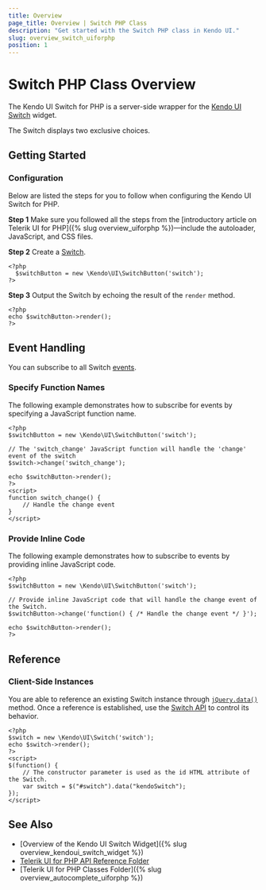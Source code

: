 ```yaml
---
title: Overview
page_title: Overview | Switch PHP Class
description: "Get started with the Switch PHP class in Kendo UI."
slug: overview_switch_uiforphp
position: 1
---
```


# Switch PHP Class Overview

The Kendo UI Switch for PHP is a server-side wrapper for the [Kendo UI Switch](/api/javascript/ui/switch) widget.

The Switch displays two exclusive choices.

## Getting Started

### Configuration

Below are listed the steps for you to follow when configuring the Kendo UI Switch for PHP.

**Step 1** Make sure you followed all the steps from the [introductory article on Telerik UI for PHP]({% slug overview_uiforphp %})&mdash;include the autoloader, JavaScript, and CSS files.

**Step 2** Create a [Switch](/api/php/Kendo/UI/SwitchButton).



    <?php
      $switchButton = new \Kendo\UI\SwitchButton('switch');
    ?>

**Step 3** Output the Switch by echoing the result of the `render` method.



    <?php
    echo $switchButton->render();
    ?>

## Event Handling

You can subscribe to all Switch [events](/api/javascript/ui/switch#events).

### Specify Function Names

The following example demonstrates how to subscribe for events by specifying a JavaScript function name.



    <?php
    $switchButton = new \Kendo\UI\SwitchButton('switch');

    // The 'switch_change' JavaScript function will handle the 'change' event of the switch
    $switch->change('switch_change');

    echo $switchButton->render();
    ?>
    <script>
    function switch_change() {
        // Handle the change event
    }
    </script>

### Provide Inline Code

The following example demonstrates how to subscribe to events by providing inline JavaScript code.



    <?php
    $switchButton = new \Kendo\UI\SwitchButton('switch');

    // Provide inline JavaScript code that will handle the change event of the Switch.
    $switchButton->change('function() { /* Handle the change event */ }');

    echo $switchButton->render();
    ?>

## Reference

### Client-Side Instances

You are able to reference an existing Switch instance through [`jQuery.data()`](http://api.jquery.com/jQuery.data/) method. Once a reference is established, use the [Switch API](/api/javascript/ui/switch) to control its behavior.



    <?php
    $switch = new \Kendo\UI\Switch('switch');
    echo $switch->render();
    ?>
    <script>
    $(function() {
        // The constructor parameter is used as the id HTML attribute of the Switch.
        var switch = $("#switch").data("kendoSwitch");
    });
    </script>

## See Also

* [Overview of the Kendo UI Switch Widget]({% slug overview_kendoui_switch_widget %})
* [Telerik UI for PHP API Reference Folder](/api/php/Kendo/UI/AutoComplete)
* [Telerik UI for PHP Classes Folder]({% slug overview_autocomplete_uiforphp %})
